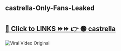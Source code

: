 
 ## castrella-Only-Fans-Leaked

# <h2><a href="https://clipsfans.com/castrella&ref=git">🔗 Click to LINKS ⏩⏩ 👉 🟢 castrella </a></h2>

<a href="https://clipsfans.com/castrella&ref=git" rel="nofollow" data-target="animated-image.originalLink"><img src="https://i.ibb.co.com/xMMVF88/686577567.gif" alt="Viral Video Original" style="max-width: 100%; display: inline-block;" data-target="animated-image.originalImage"></a>

